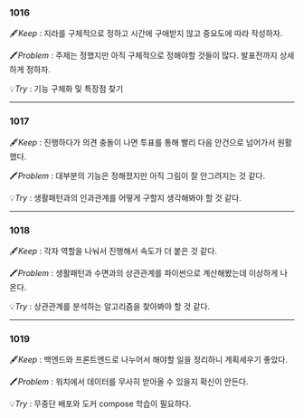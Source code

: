 ### 1016
🖋️*Keep* : 지라를 구체적으로 정하고 시간에 구애받지 않고 중요도에 따라 작성하자.

🖍️*Problem* : 주제는 정했지만 아직 구체적으로 정해야할 것들이 많다. 발표전까지 상세하게 정하자.

💡*Try* : 기능 구체화 및 특장점 찾기

---

### 1017
🖋️*Keep* : 진행하다가 의견 충돌이 나면 투표를 통해 빨리 다음 안건으로 넘어가서 원활했다.

🖍️*Problem* : 대부분의 기능은 정해졌지만 아직 그림이 잘 안그려지는 것 같다.

💡*Try* : 생활패턴과의 인과관계를 어떻게 구할지 생각해봐야 할 것 같다.

---

### 1018
🖋️*Keep* : 각자 역할을 나눠서 진행해서 속도가 더 붙은 것 같다.

🖍️*Problem* : 생활패턴과 수면과의 상관관계를 파이썬으로 계산해봤는데 이상하게 나온다.

💡*Try* : 상관관계를 분석하는 알고리즘을 찾아봐야 할 것 같다.

---

### 1019
🖋️*Keep* : 백엔드와 프론트엔드로 나누어서 해야할 일을 정리하니 계획세우기 좋았다.

🖍️*Problem* : 워치에서 데이터를 무사히 받아올 수 있을지 확신이 안든다.

💡*Try* : 무중단 배포와 도커 compose 학습이 필요하다.
